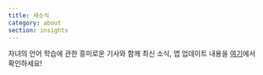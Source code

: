 ```yaml
---
title: 새소식
category: about 
section: insights
---
```

자녀의 언어 학습에 관한 흥미로운 기사와 함께 최신 소식, 앱 업데이트 내용을 [여기](https://studycat.com/blog/)에서 확인하세요!